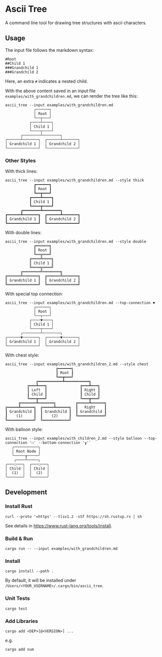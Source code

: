 # Ascii Tree

A command line tool for drawing tree structures with ascii characters.

## Usage

The input file follows the markdown syntax:

```
#Root
##Child 1
###Grandchild 1
###Grandchild 2
```

Here, an extra `#` indicates a nested child.

With the above content saved in an input file `examples/with_grandchildren.md`, we can render the tree like this:

```
ascii_tree --input examples/with_grandchildren.md
             ┌──────┐             
             │ Root │             
             └──┬───┘             
           ┌────┴────┐            
           │ Child 1 │            
           └────┬────┘            
       ┌────────┴────────┐        
┌──────┴───────┐  ┌──────┴───────┐
│ Grandchild 1 │  │ Grandchild 2 │
└──────────────┘  └──────────────┘
```

### Other Styles

With thick lines:

```
ascii_tree --input examples/with_grandchildren.md --style thick
             ┏━━━━━━┓             
             ┃ Root ┃             
             ┗━━┳━━━┛             
           ┏━━━━┻━━━━┓            
           ┃ Child 1 ┃            
           ┗━━━━┳━━━━┛            
       ┏━━━━━━━━┻━━━━━━━━┓        
┏━━━━━━┻━━━━━━━┓  ┏━━━━━━┻━━━━━━━┓
┃ Grandchild 1 ┃  ┃ Grandchild 2 ┃
┗━━━━━━━━━━━━━━┛  ┗━━━━━━━━━━━━━━┛
```

With double lines:

```
ascii_tree --input examples/with_grandchildren.md --style double
             ╔══════╗             
             ║ Root ║             
             ╚══╦═══╝             
           ╔════╩════╗            
           ║ Child 1 ║            
           ╚════╦════╝            
       ╔════════╩════════╗        
╔══════╩═══════╗  ╔══════╩═══════╗
║ Grandchild 1 ║  ║ Grandchild 2 ║
╚══════════════╝  ╚══════════════╝
```

With special top connection:

```
ascii_tree --input examples/with_grandchildren.md --top-connection ▼
             ┌──────┐             
             │ Root │             
             └──┬───┘             
           ┌────▼────┐            
           │ Child 1 │            
           └────┬────┘            
       ┌────────┴────────┐        
┌──────▼───────┐  ┌──────▼───────┐
│ Grandchild 1 │  │ Grandchild 2 │
└──────────────┘  └──────────────┘
```

With chest style:

```
ascii_tree --input examples/with_grandchildren_2.md --style chest
                       ╔━━━━━━╗               
                       ┃ Root ┃               
                       ╚━━┳━━━╝               
              ╔━━━━━━━━━━━┻━━━━━━━━━━━╗       
          ╔━━━┻━━━╗               ╔━━━┻━━━╗   
          ┃ Left  ┃               ┃ Right ┃   
          ┃ Child ┃               ┃ Child ┃   
          ╚━━━┳━━━╝               ╚━━━┳━━━╝   
      ╔━━━━━━━┻━━━━━━━╗         ╔━━━━━┻━━━━━━╗
╔━━━━━┻━━━━━━╗  ╔━━━━━┻━━━━━━╗  ┃   Right    ┃
┃ Grandchild ┃  ┃ Grandchild ┃  ┃ Grandchild ┃
┃    (1)     ┃  ┃    (2)     ┃  ╚━━━━━━━━━━━━╝
╚━━━━━━━━━━━━╝  ╚━━━━━━━━━━━━╝                
```

With balloon style:

```
ascii_tree --input examples/with_children_2.md --style balloon --top-connection '☐' --bottom-connection '┰'`
   ╭───────────╮    
   │ Root Node │    
   ╰─────┰─────╯    
    ╭────┴─────╮    
╭───☐───╮  ╭───☐───╮
│ Child │  │ Child │
│  (1)  │  │  (2)  │
╰───────╯  ╰───────╯
```

## Development

### Install Rust

```
curl --proto '=https' --tlsv1.2 -sSf https://sh.rustup.rs | sh
```

See details in https://www.rust-lang.org/tools/install.
### Build & Run

```
cargo run -- --input examples/with_grandchildren.md
```

### Install

```
cargo install --path .
```

By default, it will be installed under `/Users/<YOUR_USERNAME>/.cargo/bin/ascii_tree`.

### Unit Tests

```
cargo test
```

### Add Libraries

```
cargo add <DEP>[@<VERSION>] ...
```

e.g.

```
cargo add num
```

